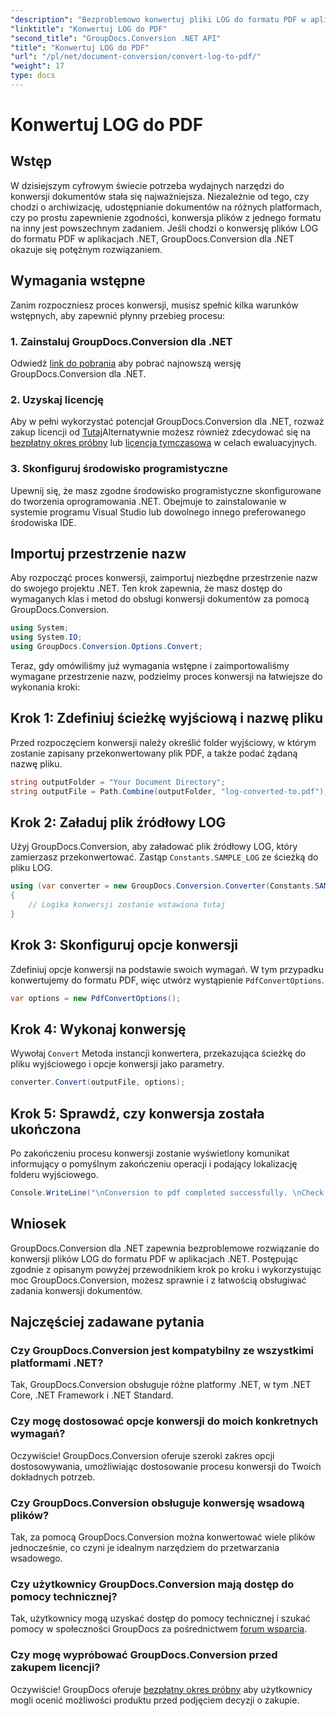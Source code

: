 ```yaml
---
"description": "Bezproblemowo konwertuj pliki LOG do formatu PDF w aplikacjach .NET przy użyciu GroupDocs.Conversion dla .NET. Postępuj zgodnie z naszym przewodnikiem krok po kroku dotyczącym konwersji dokumentów."
"linktitle": "Konwertuj LOG do PDF"
"second_title": "GroupDocs.Conversion .NET API"
"title": "Konwertuj LOG do PDF"
"url": "/pl/net/document-conversion/convert-log-to-pdf/"
"weight": 17
type: docs
---
```

# Konwertuj LOG do PDF

## Wstęp
W dzisiejszym cyfrowym świecie potrzeba wydajnych narzędzi do konwersji dokumentów stała się najważniejsza. Niezależnie od tego, czy chodzi o archiwizację, udostępnianie dokumentów na różnych platformach, czy po prostu zapewnienie zgodności, konwersja plików z jednego formatu na inny jest powszechnym zadaniem. Jeśli chodzi o konwersję plików LOG do formatu PDF w aplikacjach .NET, GroupDocs.Conversion dla .NET okazuje się potężnym rozwiązaniem.
## Wymagania wstępne
Zanim rozpoczniesz proces konwersji, musisz spełnić kilka warunków wstępnych, aby zapewnić płynny przebieg procesu:
### 1. Zainstaluj GroupDocs.Conversion dla .NET
Odwiedź [link do pobrania](https://releases.groupdocs.com/conversion/net/) aby pobrać najnowszą wersję GroupDocs.Conversion dla .NET.
### 2. Uzyskaj licencję
Aby w pełni wykorzystać potencjał GroupDocs.Conversion dla .NET, rozważ zakup licencji od [Tutaj](https://purchase.groupdocs.com/buy)Alternatywnie możesz również zdecydować się na [bezpłatny okres próbny](https://releases.groupdocs.com/) lub [licencja tymczasowa](https://purchase.groupdocs.com/temporary-license/) w celach ewaluacyjnych.
### 3. Skonfiguruj środowisko programistyczne
Upewnij się, że masz zgodne środowisko programistyczne skonfigurowane do tworzenia oprogramowania .NET. Obejmuje to zainstalowanie w systemie programu Visual Studio lub dowolnego innego preferowanego środowiska IDE.

## Importuj przestrzenie nazw
Aby rozpocząć proces konwersji, zaimportuj niezbędne przestrzenie nazw do swojego projektu .NET. Ten krok zapewnia, że masz dostęp do wymaganych klas i metod do obsługi konwersji dokumentów za pomocą GroupDocs.Conversion.
```csharp
using System;
using System.IO;
using GroupDocs.Conversion.Options.Convert;
```

Teraz, gdy omówiliśmy już wymagania wstępne i zaimportowaliśmy wymagane przestrzenie nazw, podzielmy proces konwersji na łatwiejsze do wykonania kroki:
## Krok 1: Zdefiniuj ścieżkę wyjściową i nazwę pliku
Przed rozpoczęciem konwersji należy określić folder wyjściowy, w którym zostanie zapisany przekonwertowany plik PDF, a także podać żądaną nazwę pliku.
```csharp
string outputFolder = "Your Document Directory";
string outputFile = Path.Combine(outputFolder, "log-converted-to.pdf");
```
## Krok 2: Załaduj plik źródłowy LOG
Użyj GroupDocs.Conversion, aby załadować plik źródłowy LOG, który zamierzasz przekonwertować. Zastąp `Constants.SAMPLE_LOG` ze ścieżką do pliku LOG.
```csharp
using (var converter = new GroupDocs.Conversion.Converter(Constants.SAMPLE_LOG))
{
    // Logika konwersji zostanie wstawiona tutaj
}
```
## Krok 3: Skonfiguruj opcje konwersji
Zdefiniuj opcje konwersji na podstawie swoich wymagań. W tym przypadku konwertujemy do formatu PDF, więc utwórz wystąpienie `PdfConvertOptions`.
```csharp
var options = new PdfConvertOptions();
```
## Krok 4: Wykonaj konwersję
Wywołaj `Convert` Metoda instancji konwertera, przekazująca ścieżkę do pliku wyjściowego i opcje konwersji jako parametry.
```csharp
converter.Convert(outputFile, options);
```
## Krok 5: Sprawdź, czy konwersja została ukończona
Po zakończeniu procesu konwersji zostanie wyświetlony komunikat informujący o pomyślnym zakończeniu operacji i podający lokalizację folderu wyjściowego.
```csharp
Console.WriteLine("\nConversion to pdf completed successfully. \nCheck output in {0}", outputFolder);
```

## Wniosek
GroupDocs.Conversion dla .NET zapewnia bezproblemowe rozwiązanie do konwersji plików LOG do formatu PDF w aplikacjach .NET. Postępując zgodnie z opisanym powyżej przewodnikiem krok po kroku i wykorzystując moc GroupDocs.Conversion, możesz sprawnie i z łatwością obsługiwać zadania konwersji dokumentów.
## Najczęściej zadawane pytania
### Czy GroupDocs.Conversion jest kompatybilny ze wszystkimi platformami .NET?
Tak, GroupDocs.Conversion obsługuje różne platformy .NET, w tym .NET Core, .NET Framework i .NET Standard.
### Czy mogę dostosować opcje konwersji do moich konkretnych wymagań?
Oczywiście! GroupDocs.Conversion oferuje szeroki zakres opcji dostosowywania, umożliwiając dostosowanie procesu konwersji do Twoich dokładnych potrzeb.
### Czy GroupDocs.Conversion obsługuje konwersję wsadową plików?
Tak, za pomocą GroupDocs.Conversion można konwertować wiele plików jednocześnie, co czyni je idealnym narzędziem do przetwarzania wsadowego.
### Czy użytkownicy GroupDocs.Conversion mają dostęp do pomocy technicznej?
Tak, użytkownicy mogą uzyskać dostęp do pomocy technicznej i szukać pomocy w społeczności GroupDocs za pośrednictwem [forum wsparcia](https://forum.groupdocs.com/c/conversion/11).
### Czy mogę wypróbować GroupDocs.Conversion przed zakupem licencji?
Oczywiście! GroupDocs oferuje [bezpłatny okres próbny](https://releases.groupdocs.com/) aby użytkownicy mogli ocenić możliwości produktu przed podjęciem decyzji o zakupie.